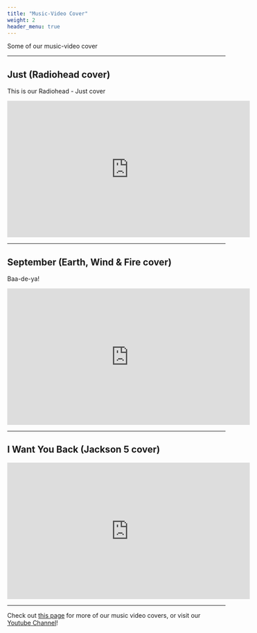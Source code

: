 ```yaml
---
title: "Music-Video Cover"
weight: 2
header_menu: true
---
```


Some of our music-video cover

---

## Just (Radiohead cover)

This is our Radiohead - Just cover

<iframe width="560" height="315" src="https://www.youtube.com/embed/PdjFZRTW27o" frameborder="0" allow="accelerometer; autoplay; clipboard-write; encrypted-media; gyroscope; picture-in-picture" allowfullscreen></iframe>

---

## September (Earth, Wind & Fire cover)

Baa-de-ya!

<iframe width="560" height="315" src="https://www.youtube.com/embed/f_p5L5QMDu4" frameborder="0" allow="accelerometer; autoplay; clipboard-write; encrypted-media; gyroscope; picture-in-picture" allowfullscreen></iframe>

---

## I Want You Back (Jackson 5 cover)

<iframe width="560" height="315" src="https://www.youtube.com/embed/K5UkBlE5zZg" frameborder="0" allow="accelerometer; autoplay; clipboard-write; encrypted-media; gyroscope; picture-in-picture" allowfullscreen></iframe>

---

Check out [this page](covervid) for more of our music video covers, or visit our [Youtube Channel](https://www.youtube.com/channel/UCVv2tjQfxxPJozp8G4EpGVA)!
